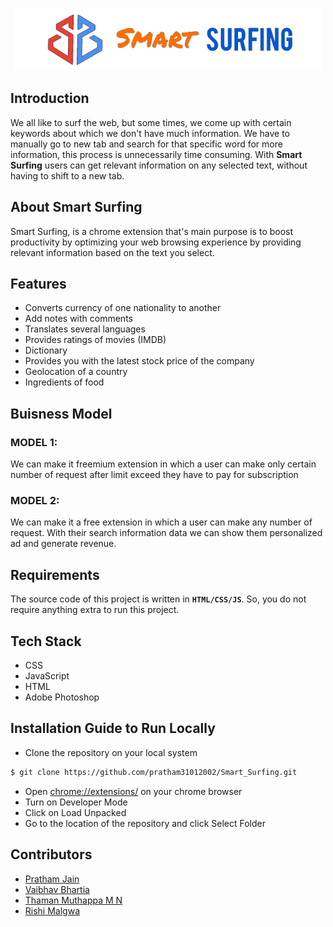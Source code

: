 <p align="center">
  <img src="images/LOGO3.png" height="100px"></img>
</p>

## Introduction
We all like to surf the web, but some times, we come up with certain keywords about which we don't have much information. We have to manually go to new tab and search for that specific word for more information, this process is unnecessarily time consuming.
With **Smart Surfing** users can get relevant information on any selected text, without having to shift to a new tab.

## About Smart Surfing
Smart Surfing, is a chrome extension that's main purpose is to boost productivity by optimizing your web browsing experience by providing relevant information based on the text you select.

## Features
- Converts currency of one nationality to another
- Add notes with comments
- Translates several languages
- Provides ratings of movies (IMDB)
- Dictionary
- Provides you with the latest stock price of the company
- Geolocation of a country
- Ingredients of food

## Buisness Model
### MODEL 1:
We can make it freemium extension in which a user can make only certain number of request after limit exceed they have to pay for subscription

### MODEL 2:
We can make it a free extension in which a user can make any number of request. With their search information data we can show them personalized ad and generate revenue.

## Requirements
The source code of this project is written in **`HTML/CSS/JS`**. So, you do not require anything extra to run this project.

## Tech Stack
- CSS
- JavaScript
- HTML
- Adobe Photoshop

## Installation Guide to Run Locally
- Clone the repository on your local system
```bash
$ git clone https://github.com/pratham31012002/Smart_Surfing.git
```

- Open [chrome://extensions/](https://chrome://extensions/) on your chrome browser
- Turn on Developer Mode
- Click on Load Unpacked
- Go to the location of the repository and click Select Folder


## Contributors
- [Pratham Jain](https://github.com/pratham31012002)
- [Vaibhav Bhartia](https://github.com/VaibhavBha)
- [Thaman Muthappa M N](https://github.com/Thamanmuthappa)
- [Rishi Malgwa](https://github.com/rishimalgwa)
